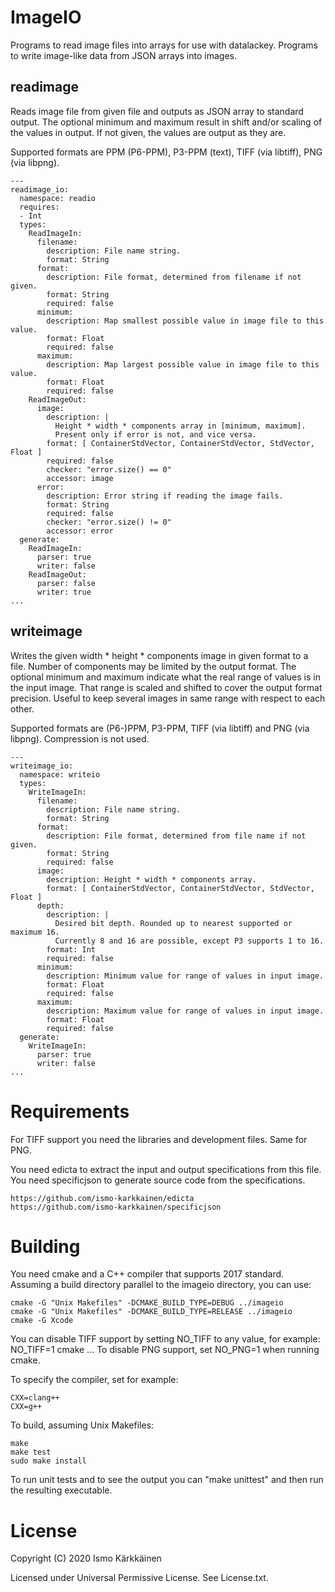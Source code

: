 # ImageIO

Programs to read image files into arrays for use with datalackey. Programs
to write image-like data from JSON arrays into images.

## readimage

Reads image file from given file and outputs as JSON array to standard output.
The optional minimum and maximum result in shift and/or scaling of the values
in output. If not given, the values are output as they are.

Supported formats are PPM (P6-PPM), P3-PPM (text), TIFF (via libtiff), PNG
(via libpng).

```
---
readimage_io:
  namespace: readio
  requires:
  - Int
  types:
    ReadImageIn:
      filename:
        description: File name string.
        format: String
      format:
        description: File format, determined from filename if not given.
        format: String
        required: false
      minimum:
        description: Map smallest possible value in image file to this value.
        format: Float
        required: false
      maximum:
        description: Map largest possible value in image file to this value.
        format: Float
        required: false
    ReadImageOut:
      image:
        description: |
          Height * width * components array in [minimum, maximum].
          Present only if error is not, and vice versa.
        format: [ ContainerStdVector, ContainerStdVector, StdVector, Float ]
        required: false
        checker: "error.size() == 0"
        accessor: image
      error:
        description: Error string if reading the image fails.
        format: String
        required: false
        checker: "error.size() != 0"
        accessor: error
  generate:
    ReadImageIn:
      parser: true
      writer: false
    ReadImageOut:
      parser: false
      writer: true
...
```

## writeimage

Writes the given width * height * components image in given format to a file.
Number of components may be limited by the output format. The optional minimum
and maximum indicate what the real range of values is in the input image. That
range is scaled and shifted to cover the output format precision. Useful to
keep several images in same range with respect to each other.

Supported formats are (P6-)PPM, P3-PPM, TIFF (via libtiff) and PNG (via libpng).
Compression is not used.

```
---
writeimage_io:
  namespace: writeio
  types:
    WriteImageIn:
      filename:
        description: File name string.
        format: String
      format:
        description: File format, determined from file name if not given.
        format: String
        required: false
      image:
        description: Height * width * components array.
        format: [ ContainerStdVector, ContainerStdVector, StdVector, Float ]
      depth:
        description: |
          Desired bit depth. Rounded up to nearest supported or maximum 16.
          Currently 8 and 16 are possible, except P3 supports 1 to 16.
        format: Int
        required: false
      minimum:
        description: Minimum value for range of values in input image.
        format: Float
        required: false
      maximum:
        description: Maximum value for range of values in input image.
        format: Float
        required: false
  generate:
    WriteImageIn:
      parser: true
      writer: false
...
```

# Requirements

For TIFF support you need the libraries and development files. Same for PNG.

You need edicta to extract the input and output specifications from this file.
You need specificjson to generate source code from the specifications.

    https://github.com/ismo-karkkainen/edicta
    https://github.com/ismo-karkkainen/specificjson

# Building

You need cmake and a C++ compiler that supports 2017 standard. Assuming a build
directory parallel to the imageio directory, you can use:

    cmake -G "Unix Makefiles" -DCMAKE_BUILD_TYPE=DEBUG ../imageio
    cmake -G "Unix Makefiles" -DCMAKE_BUILD_TYPE=RELEASE ../imageio
    cmake -G Xcode

You can disable TIFF support by setting NO_TIFF to any value, for example:
NO_TIFF=1 cmake ... To disable PNG support, set NO_PNG=1 when running cmake.

To specify the compiler, set for example:

    CXX=clang++
    CXX=g++

To build, assuming Unix Makefiles:

    make
    make test
    sudo make install

To run unit tests and to see the output you can "make unittest" and then run
the resulting executable.

# License

Copyright (C) 2020 Ismo Kärkkäinen

Licensed under Universal Permissive License. See License.txt.
